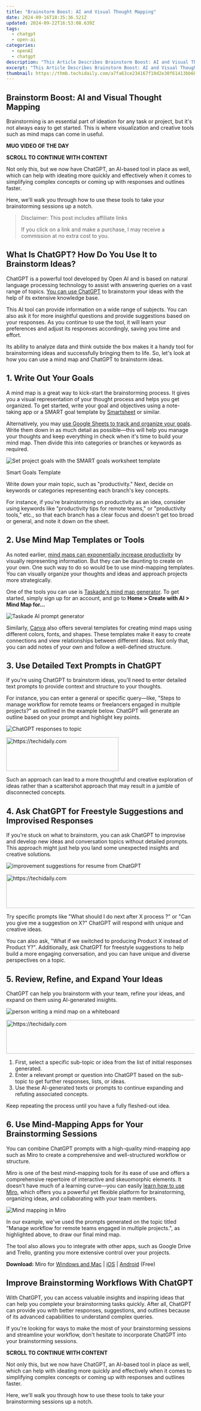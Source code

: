 ```yaml
---
title: "Brainstorm Boost: AI and Visual Thought Mapping"
date: 2024-09-16T18:35:36.521Z
updated: 2024-09-22T16:53:08.639Z
tags:
  - chatgpt
  - open-ai
categories:
  - openAI
  - chatgpt
description: "This Article Describes Brainstorm Boost: AI and Visual Thought Mapping"
excerpt: "This Article Describes Brainstorm Boost: AI and Visual Thought Mapping"
thumbnail: https://thmb.techidaily.com/a7fa63ce234167f10d2e30f61413bb6b349d751281a956fa095e6d4da5fc3673.jpg
---
```


## Brainstorm Boost: AI and Visual Thought Mapping

 Brainstorming is an essential part of ideation for any task or project, but it's not always easy to get started. This is where visualization and creative tools such as mind maps can come in useful.

**MUO VIDEO OF THE DAY**

**SCROLL TO CONTINUE WITH CONTENT**

 Not only this, but we now have ChatGPT, an AI-based tool in place as well, which can help with ideating more quickly and effectively when it comes to simplifying complex concepts or coming up with responses and outlines faster.

 Here, we'll walk you through how to use these tools to take your brainstorming sessions up a notch.

>  Disclaimer: This post includes affiliate links
>
>  If you click on a link and make a purchase, I may receive a commission at no extra cost to you.
>

## What Is ChatGPT? How Do You Use It to Brainstorm Ideas?

 ChatGPT is a powerful tool developed by Open AI and is based on natural language processing technology to assist with answering queries on a vast range of topics. [You can use ChatGPT](https://www.makeuseof.com/how-to-use-chatgpt-by-openai/) to brainstorm your ideas with the help of its extensive knowledge base.

 This AI tool can provide information on a wide range of subjects. You can also ask it for more insightful questions and provide suggestions based on your responses. As you continue to use the tool, it will learn your preferences and adjust its responses accordingly, saving you time and effort.

 Its ability to analyze data and think outside the box makes it a handy tool for brainstorming ideas and successfully bringing them to life. So, let's look at how you can use a mind map and ChatGPT to brainstorm ideas.

## 1\. Write Out Your Goals

 A mind map is a great way to kick-start the brainstorming process. It gives you a visual representation of your thought process and helps you get organized. To get started, write your goal and objectives using a note-taking app or a SMART goal template by [Smartsheet](https://www.smartsheet.com/blog/essential-guide-writing-smart-goals) or similar.

 Alternatively, you may [use Google Sheets to track and organize your goals](https://www.makeuseof.com/set-track-goals-in-google-sheets/). Write them down in as much detail as possible—this will help you manage your thoughts and keep everything in check when it's time to build your mind map. Then divide this into categories or branches or keywords as required.

![Set project goals with the SMART goals worksheet template](https://static1.makeuseofimages.com/wordpress/wp-content/uploads/2021/11/AnyConvcom__Resized_Vertex42_SMART-Goals.jpeg)

Smart Goals Template

 Write down your main topic, such as "productivity." Next, decide on keywords or categories representing each branch's key concepts.

 For instance, if you're brainstorming on productivity as an idea, consider using keywords like "productivity tips for remote teams," or "productivity tools," etc., so that each branch has a clear focus and doesn't get too broad or general, and note it down on the sheet.

## 2\. Use Mind Map Templates or Tools

 As noted earlier, [mind maps can exponentially increase productivity](https://www.makeuseof.com/ways-use-mind-mapping-technique-exponential-productivity/) by visually representing information. But they can be daunting to create on your own. One such way to do so would be to use mind-mapping templates. You can visually organize your thoughts and ideas and approach projects more strategically.

 One of the tools you can use is [Taskade's mind map generator](https://www.taskade.com/templates/ai/mind-map-generator). To get started, simply sign up for an account, and go to **Home > Create with AI > Mind Map for...**

![Taskade AI prompt generator](https://static1.makeuseofimages.com/wordpress/wp-content/uploads/2023/06/taskade1-2-1.jpg)

 Similarly, [Canva](https://www.canva.com/mind-maps/templates/) also offers several templates for creating mind maps using different colors, fonts, and shapes. These templates make it easy to create connections and view relationships between different ideas. Not only that, you can add notes of your own and follow a well-defined structure.

## 3\. Use Detailed Text Prompts in ChatGPT

 If you're using ChatGPT to brainstorm ideas, you'll need to enter detailed text prompts to provide context and structure to your thoughts.

 For instance, you can enter a general or specific query—like, "Steps to manage workflow for remote teams or freelancers engaged in multiple projects?" as outlined in the example below. ChatGPT will generate an outline based on your prompt and highlight key points.

![ChatGPT responses to topic](https://static1.makeuseofimages.com/wordpress/wp-content/uploads/2023/06/mi-screenshot.jpg)

<!-- affiliate ads begin -->
<a href="https://wigfever.sjv.io/c/5597632/1995803/22899" target="_top" id="1995803">
  <img src="//a.impactradius-go.com/display-ad/22899-1995803" border="0" alt="https://techidaily.com" width="300" height="90"/>
</a>
<img height="0" width="0" src="https://wigfever.sjv.io/i/5597632/1995803/22899" style="position:absolute;visibility:hidden;" border="0" />
<!-- affiliate ads end -->

 Such an approach can lead to a more thoughtful and creative exploration of ideas rather than a scattershot approach that may result in a jumble of disconnected concepts.

## 4\. Ask ChatGPT for Freestyle Suggestions and Improvised Responses

 If you're stuck on what to brainstorm, you can ask ChatGPT to improvise and develop new ideas and conversation topics without detailed prompts. This approach might just help you land some unexpected insights and creative solutions.

![improvement suggestions for resume from ChatGPT](https://static1.makeuseofimages.com/wordpress/wp-content/uploads/2023/03/improvement-suggestions.jpg)

<!-- affiliate ads begin -->
<a href="https://ursime.pxf.io/c/5597632/2136536/16384" target="_top" id="2136536">
  <img src="//a.impactradius-go.com/display-ad/16384-2136536" border="0" alt="https://techidaily.com" width="728" height="90"/>
</a>
<img height="0" width="0" src="https://ursime.pxf.io/i/5597632/2136536/16384" style="position:absolute;visibility:hidden;" border="0" />
<!-- affiliate ads end -->

 Try specific prompts like "What should I do next after X process ?" or "Can you give me a suggestion on X?" ChatGPT will respond with unique and creative ideas.

 You can also ask, "What if we switched to producing Product X instead of Product Y?". Additionally, ask ChatGPT for freestyle suggestions to help build a more engaging conversation, and you can have unique and diverse perspectives on a topic.

## 5\. Review, Refine, and Expand Your Ideas

 ChatGPT can help you brainstorm with your team, refine your ideas, and expand on them using AI-generated insights.

![person writing a mind map on a whiteboard](https://static1.makeuseofimages.com/wordpress/wp-content/uploads/2023/01/person-writing-a-mind-map-on-a-whiteboard.jpg)

<!-- affiliate ads begin -->
<a href="https://unicoeye.pxf.io/c/5597632/2134494/18498" target="_top" id="2134494">
  <img src="//a.impactradius-go.com/display-ad/18498-2134494" border="0" alt="https://techidaily.com" width="721" height="90"/>
</a>
<img height="0" width="0" src="https://unicoeye.pxf.io/i/5597632/2134494/18498" style="position:absolute;visibility:hidden;" border="0" />
<!-- affiliate ads end -->

1. First, select a specific sub-topic or idea from the list of initial responses generated.
2. Enter a relevant prompt or question into ChatGPT based on the sub-topic to get further responses, lists, or ideas.
3. Use these AI-generated texts or prompts to continue expanding and refuting associated concepts.

 Keep repeating the process until you have a fully fleshed-out idea.

## 6\. Use Mind-Mapping Apps for Your Brainstorming Sessions

 You can combine ChatGPT prompts with a high-quality mind-mapping app such as Miro to create a comprehensive and well-structured workflow or structure.

 Miro is one of the best mind-mapping tools for its ease of use and offers a comprehensive repertoire of interactive and skeuomorphic elements. It doesn't have much of a learning curve—you can easily [learn how to use Miro](https://www.makeuseof.com/how-to-use-miro/), which offers you a powerful yet flexible platform for brainstorming, organizing ideas, and collaborating with your team members.

![Mind mapping in Miro](https://static1.makeuseofimages.com/wordpress/wp-content/uploads/2023/06/mi-brainst.jpg)

 In our example, we've used the prompts generated on the topic titled "Manage workflow for remote teams engaged in multiple projects.", as highlighted above, to draw our final mind map.

 The tool also allows you to integrate with other apps, such as Google Drive and Trello, granting you more extensive control over your projects.

**Download:** Miro for [Windows and Mac](https://miro.com/apps/) | [iOS](https://apps.apple.com/app/miro-collaborative-whiteboard/id1180074773) | [Android](https://www.anrdoezrs.net/links/7251228/type/dlg/sid/UUmuoUeUpU2026441/https://play.google.com/store/apps/details?id=com.realtimeboard) (Free)

## Improve Brainstorming Workflows With ChatGPT

 With ChatGPT, you can access valuable insights and inspiring ideas that can help you complete your brainstorming tasks quickly. After all, ChatGPT can provide you with better responses, suggestions, and outlines because of its advanced capabilities to understand complex queries.

 If you're looking for ways to make the most of your brainstorming sessions and streamline your workflow, don't hesitate to incorporate ChatGPT into your brainstorming sessions.

**SCROLL TO CONTINUE WITH CONTENT**

 Not only this, but we now have ChatGPT, an AI-based tool in place as well, which can help with ideating more quickly and effectively when it comes to simplifying complex concepts or coming up with responses and outlines faster.

 Here, we'll walk you through how to use these tools to take your brainstorming sessions up a notch.

<ins class="adsbygoogle"
     style="display:block"
     data-ad-format="autorelaxed"
     data-ad-client="ca-pub-7571918770474297"
     data-ad-slot="1223367746"></ins>

<ins class="adsbygoogle"
     style="display:block"
     data-ad-client="ca-pub-7571918770474297"
     data-ad-slot="8358498916"
     data-ad-format="auto"
     data-full-width-responsive="true"></ins>



